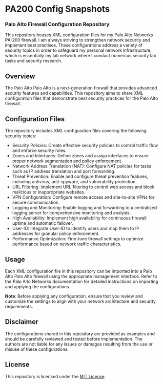 # PA200 Config Snapshots

### Palo Alto Firewall Configuration Repository

This repository houses XML configuration files for my Palo Alto Networks PA-200 firewall. I am always striving to strengthen network security and implement best practises. These configurations address a variety of security topics in order to safeguard my personal network infrastructure, which is essentially my lab network where I conduct numerous security lab tasks and security research.

## Overview

The Palo Alto Palo Alto is a next-generation firewall that provides advanced security features and capabilities. This repository aims to share XML configuration files that demonstrate best security practices for the Palo Alto firewall.

## Configuration Files

The repository includes XML configuration files covering the following security topics:

- Security Policies: Create effective security policies to control traffic flow and enforce security rules.
- Zones and Interfaces: Define zones and assign interfaces to ensure proper network segmentation and policy enforcement.
- Network Address Translation (NAT): Configure NAT policies for tasks such as IP address translation and port forwarding.
- Threat Prevention: Enable and configure threat prevention features, including antivirus, anti-spyware, and vulnerability protection.
- URL Filtering: Implement URL filtering to control web access and block malicious or inappropriate websites.
- VPN Configuration: Configure remote access and site-to-site VPNs for secure communication.
- Logging and Monitoring: Enable logging and forwarding to a centralized logging server for comprehensive monitoring and analysis.
- High Availability: Implement high availability for continuous firewall uptime and automatic failover.
- User-ID: Integrate User-ID to identify users and map them to IP addresses for granular policy enforcement.
- Performance Optimization: Fine-tune firewall settings to optimize performance based on network traffic characteristics.

## Usage

Each XML configuration file in this repository can be imported into a Palo Alto Palo Alto firewall using the appropriate management interface. Refer to the Palo Alto Networks documentation for detailed instructions on importing and applying the configurations.

**Note**: Before applying any configuration, ensure that you review and customize the settings to align with your network architecture and security requirements.

## Disclaimer

The configurations shared in this repository are provided as examples and should be carefully reviewed and tested before implementation. The authors are not liable for any issues or damages resulting from the use or misuse of these configurations.

## License

This repository is licensed under the [MIT License](LICENSE).
